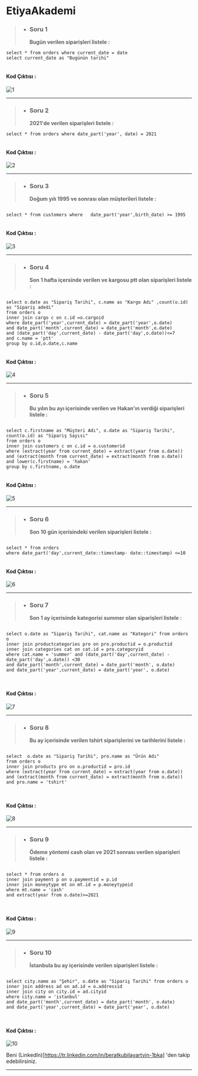 # EtiyaAkademi

>- **<h3>Soru 1</h3>Bugün verilen siparişleri listele :**

```
select * from orders where current_date = date
select current_date as "Bugünün tarihi"
 
```
#### Kod Çıktısı :


![1](https://user-images.githubusercontent.com/96656340/204493462-8e66c1a8-4905-4f96-9938-abc0433d153c.PNG)



-----------------------------------------------------------------------------------------------------------------


>- **<h3>Soru 2</h3>2021'de  verilen siparişleri listele :**

```
select * from orders where date_part('year', date) = 2021
 
```
#### Kod Çıktısı :


![2](https://user-images.githubusercontent.com/96656340/204493914-87c27c8e-1e54-40b0-bf3f-8c231c01c19e.PNG)


-----------------------------------------------------------------------------------------------------------------

>- **<h3>Soru 3</h3>Doğum yılı 1995 ve sonrası olan müşterileri listele :**

```

select * from customers where   date_part('year',birth_date) >= 1995
 
```
#### Kod Çıktısı :


![3](https://user-images.githubusercontent.com/96656340/204494151-cdb48c32-71a3-4771-8e59-2cc6df0b47e6.PNG)


-----------------------------------------------------------------------------------------------------------------

>- **<h3>Soru 4</h3>Son 1 hafta içersinde verilen ve kargosu ptt olan siparişleri listele :**

```

select o.date as "Sipariş Tarihi", c.name as "Kargo Adı" ,count(o.id) as "Sipariş adedi"
from orders o
inner join cargo c on c.id =o.cargoid
where date_part('year',current_date) = date_part('year',o.date)
and date_part('month',current_date) = date_part('month',o.date)
and (date_part('day',current_date) - date_part('day',o.date))<=7
and c.name = 'ptt'
group by o.id,o.date,c.name
 
```
#### Kod Çıktısı :


![4](https://user-images.githubusercontent.com/96656340/204494391-43fde40f-f0bb-4d70-adcf-67153f836053.PNG)


-----------------------------------------------------------------------------------------------------------------


>- **<h3>Soru 5</h3>Bu yılın bu ayı içerisinde verilen ve Hakan'ın verdiği siparişleri listele :**

```

select c.firstname as "Müşteri Adı", o.date as "Sipariş Tarihi", 
count(o.id) as "Sipariş Sayısı"
from orders o
inner join customers c on c.id = o.customerid
where (extract(year from current_date) = extract(year from o.date))
and (extract(month from current_date) = extract(month from o.date))
and lower(c.firstname) = 'hakan'
group by c.firstname, o.date
 
```
#### Kod Çıktısı :


![5](https://user-images.githubusercontent.com/96656340/204495006-0f771ed4-2c39-4532-81d4-4e288315dba3.PNG)



-----------------------------------------------------------------------------------------------------------------


>- **<h3>Soru 6</h3>Son 10 gün içerisindeki verilen siparişleri listele :**

```

select * from orders
where date_part('day',current_date::timestamp- date::timestamp) <=10
 
```
#### Kod Çıktısı :


![6](https://user-images.githubusercontent.com/96656340/204495221-ff2a3f3c-79d4-44a3-b645-b66f66f0826c.PNG)


-----------------------------------------------------------------------------------------------------------------



>- **<h3>Soru 7</h3>Son 1 ay içerisinde kategorisi summer olan siparişleri listele :**

```

select o.date as "Sipariş Tarihi", cat.name as "Kategori" from orders o
inner join productcategories pro on pro.productid = o.productid
inner join categories cat on cat.id = pro.categoryid
where cat.name = 'summer' and (date_part('day',current_date) - date_part('day',o.date)) <30
and date_part('month',current_date) = date_part('month', o.date)
and date_part('year',current_date) = date_part('year', o.date)

 
```
#### Kod Çıktısı :


![7](https://user-images.githubusercontent.com/96656340/204495460-f22189dd-c5b6-4771-bafe-73e85ca025b9.PNG)


-----------------------------------------------------------------------------------------------------------------


>- **<h3>Soru 8</h3>Bu ay içerisinde verilen tshirt siparişlerini ve tarihlerini listele :**

```

select  o.date as "Sipariş Tarihi", pro.name as "Ürün Adı"
from orders o
inner join products pro on o.productid = pro.id
where (extract(year from current_date) = extract(year from o.date))
and (extract(month from current_date) = extract(month from o.date))
and pro.name = 'tshirt'

 
```
#### Kod Çıktısı :


![8](https://user-images.githubusercontent.com/96656340/204495888-705c1938-0acd-4604-8e9b-0452b082ac76.PNG)


-----------------------------------------------------------------------------------------------------------------


>- **<h3>Soru 9</h3>Ödeme yöntemi cash olan ve 2021 sonrası verilen siparişleri listele :**

```

select * from orders o
inner join payment p on o.paymentid = p.id
inner join moneytype mt on mt.id = p.moneytypeid
where mt.name = 'cash'
and extract(year from o.date)>=2021

 
```
#### Kod Çıktısı :


![9](https://user-images.githubusercontent.com/96656340/204496324-8634b9df-a5d3-40e3-b07e-323772e30fff.PNG)




-----------------------------------------------------------------------------------------------------------------


>- **<h3>Soru 10</h3>İstanbula bu ay içerisinde verilen siparişleri listele :**

```

select city.name as "Şehir", o.date as "Sipariş Tarihi" from orders o
inner join address ad on ad.id = o.addressid
inner join city on city.id = ad.cityid
where city.name = 'istanbul'
and date_part('month',current_date) = date_part('month', o.date)
and date_part('year',current_date) = date_part('year', o.date) 

 
```
#### Kod Çıktısı :


![10](https://user-images.githubusercontent.com/96656340/204496745-7a48a784-55ae-42c3-babf-62f3c10ba7f2.PNG)


Beni (LinkedIn)[https://tr.linkedin.com/in/beratkubilayartvin-1bka] 'den takip edebilirsiniz.

-----------------------------------------------------------------------------------------------------------------




